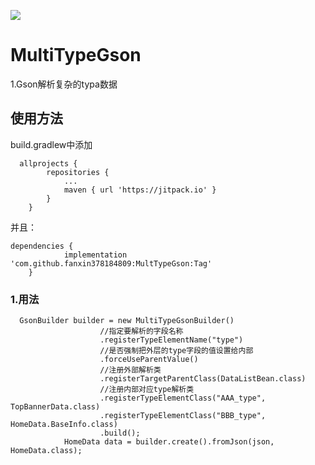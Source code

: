 [![](https://jitpack.io/v/fanxin378184809/MultTypeGson.svg)](https://jitpack.io/#fanxin378184809/MultTypeGson)

# **MultiTypeGson**
1.Gson解析复杂的typa数据
## 使用方法

build.gradlew中添加
```
  allprojects {
		repositories {
			...
			maven { url 'https://jitpack.io' }
		}
	}

```

并且：

```
dependencies {
	        implementation 'com.github.fanxin378184809:MultTypeGson:Tag'
	}
```

### 1.用法
```
  GsonBuilder builder = new MultiTypeGsonBuilder()
                    //指定要解析的字段名称
                    .registerTypeElementName("type")
                    //是否强制把外层的type字段的值设置给内部
                    .forceUseParentValue()
                    //注册外部解析类
                    .registerTargetParentClass(DataListBean.class)
                    //注册内部对应type解析类
                    .registerTypeElementClass("AAA_type", TopBannerData.class)
                    .registerTypeElementClass("BBB_type", HomeData.BaseInfo.class)
                    .build();
            HomeData data = builder.create().fromJson(json, HomeData.class);

```





